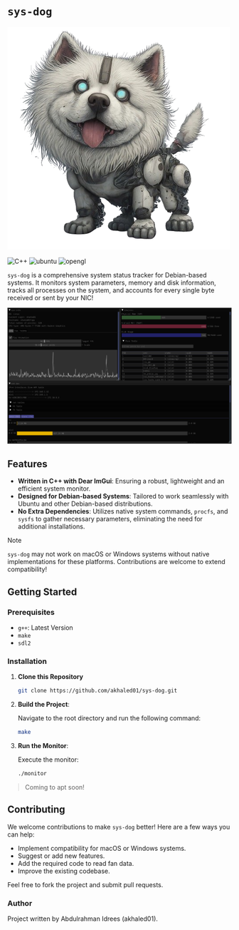 # `sys-dog`

![sysdog](./assets/logo.png)

![C++](https://img.shields.io/badge/C%2B%2B-00599C?style=for-the-badge&logo=c%2B%2B&logoColor=white) ![ubuntu](https://img.shields.io/badge/Ubuntu-E95420?style=for-the-badge&logo=ubuntu&logoColor=white) ![opengl](https://img.shields.io/badge/OpenGL-%23FFFFFF.svg?style=for-the-badge&logo=opengl)

`sys-dog` is a comprehensive system status tracker for Debian-based systems. It monitors system parameters, memory and disk information, tracks all processes on the system, and accounts for every single byte received or sent by your NIC!

![screenshot](assets/20240622_001532_image.png)

## Features

- **Written in C++ with Dear ImGui**: Ensuring a robust, lightweight and an efficient system monitor.
- **Designed for Debian-based Systems**: Tailored to work seamlessly with Ubuntu and other Debian-based distributions.
- **No Extra Dependencies**: Utilizes native system commands, `procfs`, and `sysfs` to gather necessary parameters, eliminating the need for additional installations.

> [!NOTE]
> `sys-dog` may not work on macOS or Windows systems without native implementations for these platforms. Contributions are welcome to extend compatibility!

## Getting Started

### Prerequisites

- `g++`: Latest Version
- `make`
- `sdl2`

### Installation

1. **Clone this Repository**

   ```bash
   git clone https://github.com/akhaled01/sys-dog.git
   ```

2. **Build the Project**:

   Navigate to the root directory and run the following command:

   ```bash
   make
   ```

3. **Run the Monitor**:

   Execute the monitor:

   ```bash
   ./monitor
   ```

> Coming to apt soon!

## Contributing

We welcome contributions to make `sys-dog` better! Here are a few ways you can help:

- Implement compatibility for macOS or Windows systems.
- Suggest or add new features.
- Add the required code to read fan data.
- Improve the existing codebase.

Feel free to fork the project and submit pull requests.

### Author

Project written by Abdulrahman Idrees (akhaled01).
